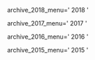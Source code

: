 archive_2018_menu='
2018
'

archive_2017_menu='
2017
'

archive_2016_menu='
2016
'

archive_2015_menu='
2015
'
